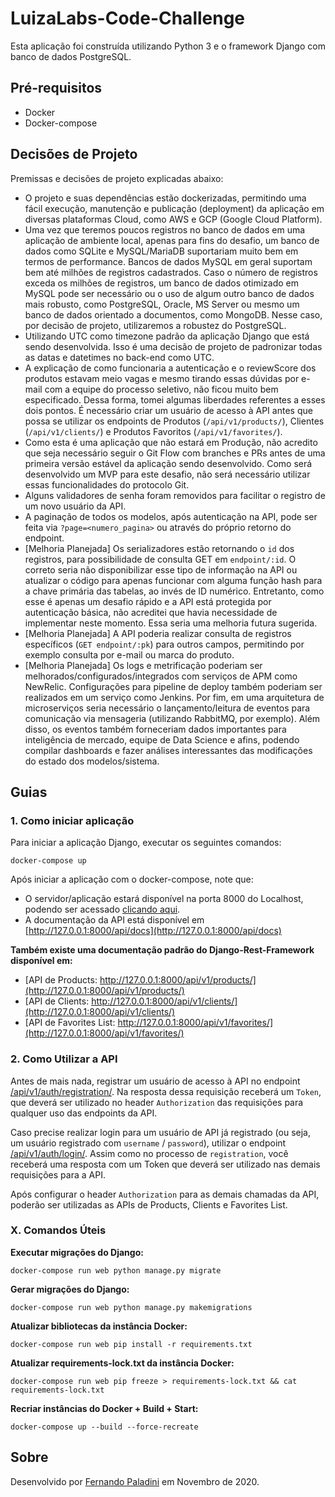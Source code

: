 # LuizaLabs-Code-Challenge

Esta aplicação foi construída utilizando Python 3 e o framework Django com banco de dados PostgreSQL. 

## Pré-requisitos

- Docker
- Docker-compose

## Decisões de Projeto

Premissas e decisões de projeto explicadas abaixo:

- O projeto e suas dependências estão dockerizadas, permitindo uma fácil execução, manutenção e publicação (deployment) da aplicação em diversas plataformas Cloud, como AWS e GCP (Google Cloud Platform).
- Uma vez que teremos poucos registros no banco de dados em uma aplicação de ambiente local, apenas para fins do desafio, um banco de dados como SQLite e MySQL/MariaDB suportariam muito bem em termos de performance. Bancos de dados MySQL em geral suportam bem até milhões de registros cadastrados. Caso o número de registros exceda os milhões de registros, um banco de dados otimizado em MySQL pode ser necessário ou o uso de algum outro banco de dados mais robusto, como PostgreSQL, Oracle, MS Server ou mesmo um banco de dados orientado a documentos, como MongoDB. Nesse caso, por decisão de projeto, utilizaremos a robustez do PostgreSQL.
- Utilizando UTC como timezone padrão da aplicação Django que está sendo desenvolvida. Isso é uma decisão de projeto de padronizar todas as datas e datetimes no back-end como UTC.
- A explicação de como funcionaria a autenticação e o reviewScore dos produtos estavam meio vagas e mesmo tirando essas dúvidas por e-mail com a equipe do processo seletivo, não ficou muito bem especificado. Dessa forma, tomei algumas liberdades referentes a esses dois pontos. É necessário criar um usuário de acesso à API antes que possa se utilizar os endpoints de Produtos (`/api/v1/products/`), Clientes (`/api/v1/clients/`) e Produtos Favoritos (`/api/v1/favorites/`).
- Como esta é uma aplicação que não estará em Produção, não acredito que seja necessário seguir o Git Flow com branches e PRs antes de uma primeira versão estável da aplicação sendo desenvolvido. Como será desenvolvido um MVP para este desafio, não será necessário utilizar essas funcionalidades do protocolo Git.
- Alguns validadores de senha foram removidos para facilitar o registro de um novo usuário da API. 
- A paginação de todos os modelos, após autenticação na API, pode ser feita via `?page=<numero_pagina>` ou através do próprio retorno do endpoint.
- [Melhoria Planejada] Os serializadores estão retornando o `id` dos registros, para possibilidade de consulta GET em `endpoint/:id`. O correto seria não disponibilizar esse tipo de informação na API ou atualizar o código para apenas funcionar com alguma função hash para a chave primária das tabelas, ao invés de ID numérico. Entretanto, como esse é apenas um desafio rápido e a API está protegida por autenticação básica, não acreditei que havia necessidade de implementar neste momento. Essa seria uma melhoria futura sugerida.
- [Melhoria Planejada] A API poderia realizar consulta de registros específicos (`GET endpoint/:pk`) para outros campos, permitindo por exemplo consulta por e-mail ou marca do produto.
- [Melhoria Planejada] Os logs e metrificação poderiam ser melhorados/configurados/integrados com serviços de APM como NewRelic. Configurações para pipeline de deploy também poderiam ser realizados em um serviço como Jenkins. Por fim, em uma arquitetura de microserviços seria necessário o lançamento/leitura de eventos para comunicação via mensageria (utilizando RabbitMQ, por exemplo). Além disso, os eventos também forneceriam dados importantes para inteligência de mercado, equipe de Data Science e afins, podendo compilar dashboards e fazer análises interessantes das modificações do estado dos modelos/sistema.

  

## Guias


### 1. Como iniciar aplicação

Para iniciar a aplicação Django, executar os seguintes comandos:

```
docker-compose up
```

Após iniciar a aplicação com o docker-compose, note que:

- O servidor/aplicação estará disponível na porta 8000 do Localhost, podendo ser acessado [clicando aqui](127.0.0.1:8000/).
- A documentação da API está disponível em [http://127.0.0.1:8000/api/docs](http://127.0.0.1:8000/api/docs)


**Também existe uma documentação padrão do Django-Rest-Framework disponível em:**

- [API de Products: http://127.0.0.1:8000/api/v1/products/](http://127.0.0.1:8000/api/v1/products/)
- [API de Clients: http://127.0.0.1:8000/api/v1/clients/](http://127.0.0.1:8000/api/v1/clients/)
- [API de Favorites List: http://127.0.0.1:8000/api/v1/favorites/](http://127.0.0.1:8000/api/v1/favorites/)


### 2. Como Utilizar a API

Antes de mais nada, registrar um usuário de acesso à API no endpoint [/api/v1/auth/registration/](http://127.0.0.1:8000/api/docs#auth-registration-create). Na resposta dessa requisição receberá um `Token`, que deverá ser utilizado no header `Authorization` das requisições para qualquer uso das endpoints da API. 

Caso precise realizar login para um usuário de API já registrado (ou seja, um usuário registrado com `username` / `password`), utilizar o endpoint [/api/v1/auth/login/](http://127.0.0.1:8000/api/docs#auth-login-create). Assim como no processo de `registration`, você receberá uma resposta com um Token que deverá ser utilizado nas demais requisições para a API.

Após configurar o header `Authorization` para as demais chamadas da API, poderão ser utilizadas as APIs de Products, Clients e Favorites List.



### X. Comandos Úteis

**Executar migrações do Django:**

```
docker-compose run web python manage.py migrate
```

**Gerar migrações do Django:**

```
docker-compose run web python manage.py makemigrations
```

**Atualizar bibliotecas da instância Docker:**

```
docker-compose run web pip install -r requirements.txt
```

**Atualizar requirements-lock.txt da instância Docker:**

```
docker-compose run web pip freeze > requirements-lock.txt && cat requirements-lock.txt
```

**Recriar instâncias do Docker + Build + Start:**

```
docker-compose up --build --force-recreate
```

## Sobre

Desenvolvido por [Fernando Paladini](https://github.com/paladini) em Novembro de 2020.